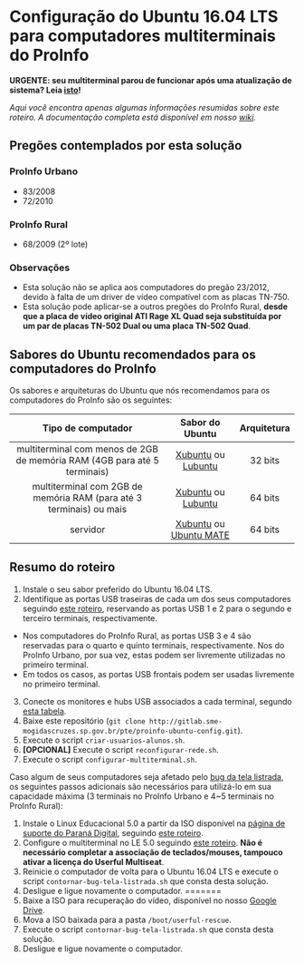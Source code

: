 # Configuração do Ubuntu 16.04 LTS para computadores multiterminais do ProInfo

**URGENTE: seu multiterminal parou de funcionar após uma atualização de sistema? Leia [isto](../../wikis/problemas-com-atualizacoes-de-sistema)!**

*Aqui você encontra apenas algumas informações resumidas sobre este roteiro. A documentação completa está disponível em nosso [wiki](../../wikis/home).*

## Pregões contemplados por esta solução

### ProInfo Urbano

* 83/2008
* 72/2010

### ProInfo Rural

* 68/2009 (2º lote)

### Observações

* Esta solução não se aplica aos computadores do pregão 23/2012, devido à falta de um driver de vídeo compatível com as placas TN-750.
* Esta solução pode aplicar-se a outros pregões do ProInfo Rural, **desde que a placa de vídeo original ATI Rage XL Quad seja substituída por um par de placas TN-502 Dual ou uma placa TN-502 Quad**.

## Sabores do Ubuntu recomendados para os computadores do ProInfo

Os sabores e arquiteturas do Ubuntu que nós recomendamos para os computadores do ProInfo são os seguintes:

| Tipo de computador                            | Sabor do Ubuntu                                                                                                                                                                                             | Arquitetura |
|:---------------------------------------------:|:-----------------------------------------------------------------------------------------------------------------------------------------------------------------------------------------------------------:|:-----------:|
| multiterminal com menos de 2GB de memória RAM (4GB para até 5 terminais) | [Xubuntu](http://cdimage.ubuntu.com/xubuntu/releases/xenial/release/xubuntu-16.04-desktop-i386.iso) ou [Lubuntu](http://cdimage.ubuntu.com/lubuntu/releases/16.04/release/lubuntu-16.04-desktop-i386.iso)   | 32 bits     |
| multiterminal com 2GB de memória RAM (para até 3 terminais) ou mais  | [Xubuntu](http://cdimage.ubuntu.com/xubuntu/releases/xenial/release/xubuntu-16.04-desktop-amd64.iso) ou [Lubuntu](http://cdimage.ubuntu.com/lubuntu/releases/16.04/release/lubuntu-16.04-desktop-amd64.iso) | 64 bits     |
| servidor                                      | [Xubuntu](http://cdimage.ubuntu.com/xubuntu/releases/xenial/release/xubuntu-16.04-desktop-amd64.iso) ou [Ubuntu MATE](http://cdimage.ubuntu.com/ubuntu-mate/releases/xenial/release/ubuntu-mate-16.04-desktop-amd64.iso)                                                                                            | 64 bits     |

## Resumo do roteiro

1. Instale o seu sabor preferido do Ubuntu 16.04 LTS.
2. Identifique as portas USB traseiras de cada um dos seus computadores seguindo [este roteiro](../../wikis/Identificando-as-portas-USB-traseiras), reservando as portas USB 1 e 2 para o segundo e terceiro terminais, respectivamente.
  * Nos computadores do ProInfo Rural, as portas USB 3 e 4 são reservadas para o quarto e quinto terminais, respectivamente. Nos do ProInfo Urbano, por sua vez, estas podem ser livremente utilizadas no primeiro terminal.
  * Em todos os casos, as portas USB frontais podem ser usadas livremente no primeiro terminal.
3. Conecte os monitores e hubs USB associados a cada terminal, segundo [esta tabela](../../wikis/Tabela-de-associacao-das-portas-USB-e-saidas-de-video).
4. Baixe este repositório (`git clone http://gitlab.sme-mogidascruzes.sp.gov.br/pte/proinfo-ubuntu-config.git`).
5. Execute o script `criar-usuarios-alunos.sh`.
6. **[OPCIONAL]** Execute o script `reconfigurar-rede.sh`.
7. Execute o script `configurar-multiterminal.sh`.

Caso algum de seus computadores seja afetado pelo [bug da tela listrada](../../wikis/O-bug-da-tela-listrada), os seguintes passos adicionais são necessários para utilizá-lo em sua capacidade máxima (3 terminais no ProInfo Urbano e 4~5 terminais no ProInfo Rural):

1. Instale o Linux Educacional 5.0 a partir da ISO disponível na [página de suporte do Paraná Digital](http://www.prdsuporte.seed.pr.gov.br/uploads/Linux-Educacional_5.0.2-1-escola-le5-stable-i386-20150817.iso), seguindo [este roteiro](wikis/Instalacao-do-Linux-Educacional-5-0).
2. Configure o multiterminal no LE 5.0 seguindo [este roteiro](wikis/Configuracao-do-multiterminal-no-Linux-Educacional-5-0). **Não é necessário completar a associação de teclados/mouses, tampouco ativar a licença do Userful Multiseat**.
3. Reinicie o computador de volta para o Ubuntu 16.04 LTS e execute o script `contornar-bug-tela-listrada.sh` que consta desta solução.
4. Desligue e ligue novamente o computador.
=======
1. Baixe a ISO para recuperação do vídeo, disponível no nosso [Google Drive](https://drive.google.com/open?id=0B_0RrXAKZ1hbdnRvcGRuSFc2Nkk).
2. Mova a ISO baixada para a pasta `/boot/userful-rescue`.
3. Execute o script `contornar-bug-tela-listrada.sh` que consta desta solução.
4. Desligue e ligue novamente o computador.

